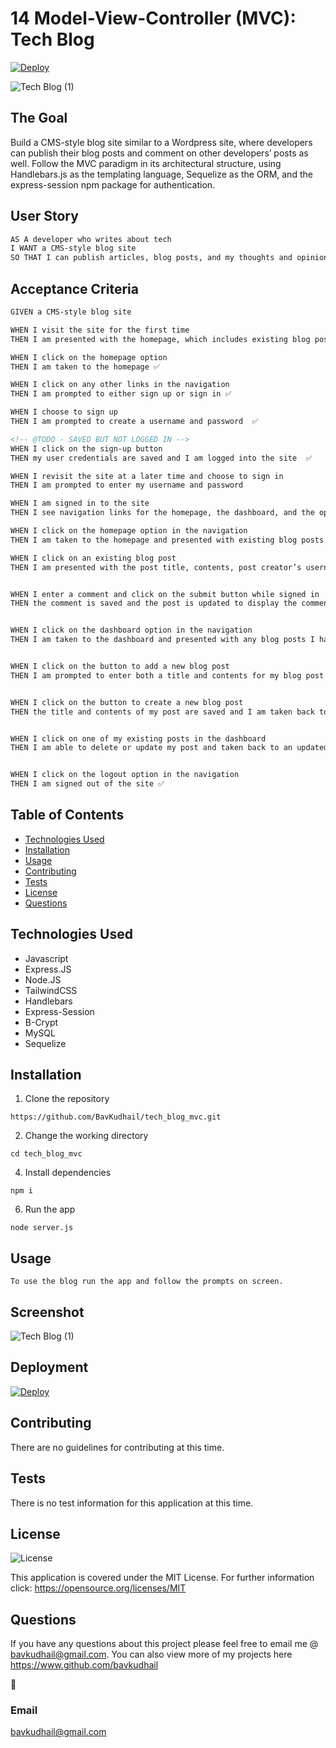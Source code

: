 # 14 Model-View-Controller (MVC): Tech Blog

[![Deploy](https://www.herokucdn.com/deploy/button.svg)](https://techtab-blog.herokuapp.com/)

![Tech Blog (1)](https://user-images.githubusercontent.com/93915846/161428678-67c9abae-0949-4aac-aa35-6cc0efe6e986.gif)




## The Goal

Build a CMS-style blog site similar to a Wordpress site, where developers can publish their blog posts and comment on other developers’ posts as well. Follow the MVC paradigm in its architectural structure, using Handlebars.js as the templating language, Sequelize as the ORM, and the express-session npm package for authentication.

## User Story

```md
AS A developer who writes about tech
I WANT a CMS-style blog site
SO THAT I can publish articles, blog posts, and my thoughts and opinions
```

## Acceptance Criteria

```md
GIVEN a CMS-style blog site

WHEN I visit the site for the first time
THEN I am presented with the homepage, which includes existing blog posts if any have been posted; navigation links for the homepage and the dashboard; and the option to log in ✅

WHEN I click on the homepage option
THEN I am taken to the homepage ✅

WHEN I click on any other links in the navigation
THEN I am prompted to either sign up or sign in ✅

WHEN I choose to sign up
THEN I am prompted to create a username and password  ✅

<!-- @TODO - SAVED BUT NOT LOGGED IN -->
WHEN I click on the sign-up button
THEN my user credentials are saved and I am logged into the site  ✅

WHEN I revisit the site at a later time and choose to sign in
THEN I am prompted to enter my username and password

WHEN I am signed in to the site
THEN I see navigation links for the homepage, the dashboard, and the option to log out  ✅

WHEN I click on the homepage option in the navigation
THEN I am taken to the homepage and presented with existing blog posts that include the post title and the date created  ✅

WHEN I click on an existing blog post
THEN I am presented with the post title, contents, post creator’s username, and date created for that post and have the option to leave a comment  ✅


WHEN I enter a comment and click on the submit button while signed in
THEN the comment is saved and the post is updated to display the comment, the comment creator’s username, and the date created ✅


WHEN I click on the dashboard option in the navigation
THEN I am taken to the dashboard and presented with any blog posts I have already created and the option to add a new blog post ✅


WHEN I click on the button to add a new blog post
THEN I am prompted to enter both a title and contents for my blog post ✅


WHEN I click on the button to create a new blog post
THEN the title and contents of my post are saved and I am taken back to an updated dashboard with my new blog post ✅


WHEN I click on one of my existing posts in the dashboard
THEN I am able to delete or update my post and taken back to an updated dashboard ✅


WHEN I click on the logout option in the navigation
THEN I am signed out of the site ✅
```

  ## Table of Contents
  * [Technologies Used](#technologies-used)
  * [Installation](#installation)
  * [Usage](#usage)
  * [Contributing](#contributing)
  * [Tests](#tests)
  * [License](#license)
  * [Questions](#questions)



  ## Technologies Used
  * Javascript
  * Express.JS
  * Node.JS
  * TailwindCSS
  * Handlebars
  * Express-Session
  * B-Crypt
  * MySQL
  * Sequelize



  ## Installation 
  
  1. Clone the repository
   ```
   https://github.com/BavKudhail/tech_blog_mvc.git
  ```
  2. Change the working directory
  ```
  cd tech_blog_mvc
  ```
  4. Install dependencies
   ```
  npm i
  ```
  6. Run the app
  ```
  node server.js
  ```

 
  ## Usage 
  ```
  To use the blog run the app and follow the prompts on screen.
  ```
  
  
  
  ## Screenshot
![Tech Blog (1)](https://user-images.githubusercontent.com/93915846/161428678-67c9abae-0949-4aac-aa35-6cc0efe6e986.gif)
  
  
  ## Deployment
  [![Deploy](https://www.herokucdn.com/deploy/button.svg)](https://techtab-blog.herokuapp.com/)


  ## Contributing
  There are no guidelines for contributing at this time.


  ## Tests
  There is no test information for this application at this time.


  ## License
  ![License](https://img.shields.io/badge/License-MIT-yellow.svg)
  
  This application is covered under the MIT License. For further information click: 
  https://opensource.org/licenses/MIT
  
  
  ## Questions
  If you have any questions about this project please feel free to email me @ bavkudhail@gmail.com. You can also view more of my projects here https://www.github.com/bavkudhail


  📧 
  ### Email
  bavkudhail@gmail.com

